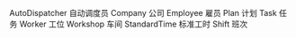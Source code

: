 AutoDispatcher  自动调度员
Company 公司
Employee  雇员
Plan  计划
Task  任务
Worker  工位
Workshop  车间
StandardTime  标准工时
Shift 班次
